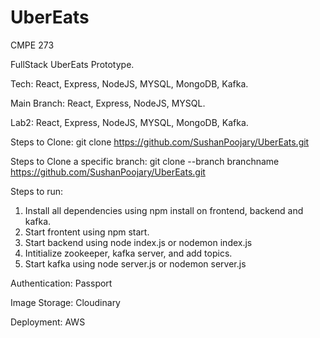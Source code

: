 # UberEats
CMPE 273

FullStack UberEats Prototype. 

Tech: React, Express, NodeJS, MYSQL, MongoDB, Kafka.

Main Branch: React, Express, NodeJS, MYSQL.

Lab2: React, Express, NodeJS, MYSQL, MongoDB, Kafka.


Steps to Clone:
git clone https://github.com/SushanPoojary/UberEats.git

Steps to Clone a specific branch:
git clone --branch branchname https://github.com/SushanPoojary/UberEats.git

Steps to run:
1. Install all dependencies using npm install on frontend, backend and kafka.
2. Start frontent using npm start.
3. Start backend using node index.js or nodemon index.js
4. Intitialize zookeeper, kafka server, and add topics.
5. Start kafka using node server.js or nodemon server.js


Authentication: Passport

Image Storage: Cloudinary

Deployment: AWS
